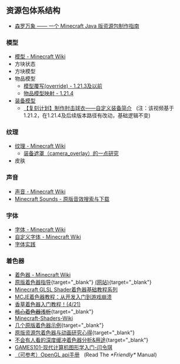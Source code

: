 ## 资源包体系结构
- [森罗万象 —— 一个 Minecraft Java 版资源包制作指南](https://sqwatermark.com/resguide/)

### 模型
  - [模型 - Minecraft Wiki](https://zh.minecraft.wiki/w/模型)
  - 方块状态
  - 方块模型
  - 物品模型
    - [模型覆写(override) - 1.21.3及以前](https://zh.minecraft.wiki/w/%E6%A8%A1%E5%9E%8B#%E6%A8%A1%E5%9E%8B%E8%A6%86%E5%86%99)
    - [物品模型映射 - 1.21.4](https://zh.minecraft.wiki/w/%E6%A8%A1%E5%9E%8B#%E7%89%A9%E5%93%81%E6%A8%A1%E5%9E%8B%E6%98%A0%E5%B0%84)
  - [装备模型](https://zh.minecraft.wiki/w/%E6%A8%A1%E5%9E%8B#%E8%A3%85%E5%A4%87%E6%A8%A1%E5%9E%8B)
    - [【复刻计划】制作肘击球衣——自定义装备简介](https://www.bilibili.com/video/BV1G4SzYaEyv)&nbsp;&nbsp;&nbsp;(注：该视频基于1.21.2，在1.21.4及后续版本路径有改动，基础逻辑不变)

### 纹理
  - [纹理 - Minecraft Wiki](https://zh.minecraft.wiki/w/纹理)
    - [装备遮罩（camera_overlay）的一点研究](https://etis.vcsofficial.site/d/25-zhuang-bei-zhe-zhao-camera-overlayde-yi-dian-yan-jiu)
  - 皮肤

### 声音
  - [声音 - Minecraft Wiki](https://zh.minecraft.wiki/w/Sounds.json)
  - [Minecraft Sounds - 原版音效搜索与下载](https://o.xbottle.top/mcsounds/)

### 字体
  - [字体 - Minecraft Wiki](https://zh.minecraft.wiki/w/字体)
  - [自定义字体 - Minecraft Wiki](https://zh.minecraft.wiki/w/自定义字体)
  - [字体实践](#font)

### 着色器
  - [着色器 - Minecraft Wiki](https://zh.minecraft.wiki/w/着色器)
  - [原版着色器指导](/datapack-index/save/916150.html){target="_blank"} [<u>(网站)</u>](https://spgoding.com/translation/2021/03/12/guite-to-vanilla-shader.html){target="_blank"}
  - [Minecraft GLSL Shader着色器基础教程系列](https://www.bilibili.com/read/readlist/rl738651)
  - [MCJE着色器教程：从开发入门到游戏崩溃](#aopshader)
  - [香草着色器入门教程！(4/21)](https://etis.vcsofficial.site/d/17-xiang-cao-zhao-se-qi-ru-men-jiao-cheng-421)
  - [~~核心着色器浅析~~](/datapack-index/save/1181123.html){target="_blank"}
  - [Minecraft-Shaders-Wiki](https://github.com/McTsts/Minecraft-Shaders-Wiki/tree/main)
  - [几个原版着色器示例](/datapack-index/save/917679.html){target="_blank"}
  - [原版资源包着色器与动画研究心得](/datapack-index/save/863730.html){target="_blank"}
  - [不会有人看的深度缓冲着色器分析&用途](/datapack-index/save/1056196.html){target="_blank"}
  - [GAMES101-现代计算机图形学入门-闫令琪](https://www.bilibili.com/video/BV1X7411F744/)
  - [（可参考）OpenGL api手册](https://learnopengl.com/book/book_pdf.pdf)&nbsp;&nbsp;&nbsp;(Read The *\*Friendly\** Manual)